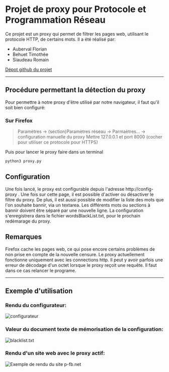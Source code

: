 # Projet de proxy pour Protocole et Programmation Réseau
Ce projet est un proxy qui permet de filtrer les pages web, utilisant le protocole HTTP, de certains mots.
Il a été réalisé par:
- Auberval Florian
- Behuet Timothée
- Siaudeau Romain

[Dépot github du projet](https://github.com/Me-k-01/Protocoles_et_Programmation_Reseau)

---

## Procédure permettant la détection du proxy

Pour permettre à notre proxy d'être utilisé par notre navigateur, il faut qu'il soit bien configuré:

### Sur Firefox

> Paramètres -> (section)Paramètres réseau -> Parmaètres... -> configuration manuelle du proxy
> Mettre 127.0.0.1 et port 8000 (cocher pour utiliser ce protocole pour HTTPS)

Puis pour lancer le proxy faire dans un terminal
```sh
python3 proxy.py
```

## Configuration 
Une fois lancé, le proxy est configurable depuis l'adresse http://config-proxy .
Une fois sur cette page, il est possible d'activer ou désactiver le filtre du proxy. De plus, il est aussi possible de modifier la liste des mots que l'on souhaite bannir, via un textarea. Les différents mots ou sections à bannir doivent être séparé par une nouvelle ligne.
La configuration s'enregistrera dans le fichier wordsBlackList.txt, pour le prochain redémarage du proxy.

## Remarques 
Firefox cache les pages web, ce qui pose encore certains problèmes de non prise en compte de la nouvelle censure.
Le proxy actuellement fonctionne uniquement avec les connections http. 
Il peut y avoir parfois une erreur de décodage d'un octet lorsque le proxy reçoit une requête. Il faut dans ce cas relancer le programe.

---

## Exemple d'utilisation
### Rendu du configurateur:
![configurateur](https://media.discordapp.net/attachments/1047081966962475028/1055091157438312488/image.png?width=1774&height=1124)
### Valeur du document texte de mémorisation de la configuration:
![blacklist.txt](https://media.discordapp.net/attachments/1047081966962475028/1055093565614739456/image.png)
### Rendu d'un site web avec le proxy actif:
![Exemple de rendu du site p-fb.net](https://media.discordapp.net/attachments/1047081966962475028/1055091766883274762/image.png?width=1776&height=1124)


